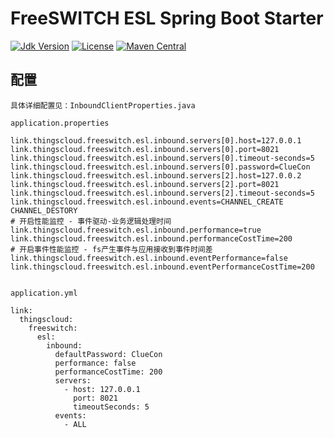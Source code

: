# FreeSWITCH ESL Spring Boot Starter

[![Jdk Version](https://img.shields.io/badge/JDK-1.8-green.svg)](https://img.shields.io/badge/JDK-1.8-green.svg)
[![License](https://img.shields.io/badge/license-Apache%202-4EB1BA.svg)](https://www.apache.org/licenses/LICENSE-2.0)
[![Maven Central](https://img.shields.io/maven-central/v/link.thingscloud/freeswitch-esl-spring-boot-starter)](https://mvnrepository.com/artifact/link.thingscloud/freeswitch-esl-spring-boot-starter)

## 配置

    具体详细配置见：InboundClientProperties.java

    application.properties

    link.thingscloud.freeswitch.esl.inbound.servers[0].host=127.0.0.1
    link.thingscloud.freeswitch.esl.inbound.servers[0].port=8021
    link.thingscloud.freeswitch.esl.inbound.servers[0].timeout-seconds=5
    link.thingscloud.freeswitch.esl.inbound.servers[0].password=ClueCon
    link.thingscloud.freeswitch.esl.inbound.servers[2].host=127.0.0.2
    link.thingscloud.freeswitch.esl.inbound.servers[2].port=8021
    link.thingscloud.freeswitch.esl.inbound.servers[2].timeout-seconds=5
    link.thingscloud.freeswitch.esl.inbound.events=CHANNEL_CREATE CHANNEL_DESTORY 
    # 开启性能监控 - 事件驱动-业务逻辑处理时间
    link.thingscloud.freeswitch.esl.inbound.performance=true 
    link.thingscloud.freeswitch.esl.inbound.performanceCostTime=200 
    # 开启事件性能监控 - fs产生事件与应用接收到事件时间差
    link.thingscloud.freeswitch.esl.inbound.eventPerformance=false 
    link.thingscloud.freeswitch.esl.inbound.eventPerformanceCostTime=200 

    
    application.yml

    link:
      thingscloud:
        freeswitch:
          esl:
            inbound:
              defaultPassword: ClueCon
              performance: false
              performanceCostTime: 200
              servers:
                - host: 127.0.0.1
                  port: 8021
                  timeoutSeconds: 5
              events:
                - ALL
